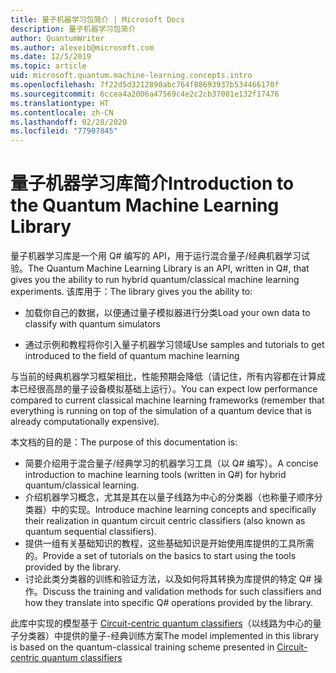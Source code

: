 ```yaml
---
title: 量子机器学习包简介 | Microsoft Docs
description: 量子机器学习包简介
author: QuantumWriter
ms.author: alexeib@microsoft.com
ms.date: 12/5/2019
ms.topic: article
uid: microsoft.quantum.machine-learning.concepts.intro
ms.openlocfilehash: 7f22d5d3212890abc764f88693937b534466170f
ms.sourcegitcommit: 6ccea4a2006a47569c4e2c2cb37001e132f17476
ms.translationtype: HT
ms.contentlocale: zh-CN
ms.lasthandoff: 02/28/2020
ms.locfileid: "77907845"
---
```

# <a name="introduction-to-the-quantum-machine-learning-library"></a><span data-ttu-id="67244-103">量子机器学习库简介</span><span class="sxs-lookup"><span data-stu-id="67244-103">Introduction to the Quantum Machine Learning Library</span></span>

<span data-ttu-id="67244-104">量子机器学习库是一个用 Q# 编写的 API，用于运行混合量子/经典机器学习试验。</span><span class="sxs-lookup"><span data-stu-id="67244-104">The Quantum Machine Learning Library is an API, written in Q#, that gives you the ability to run hybrid quantum/classical machine learning experiments.</span></span> <span data-ttu-id="67244-105">该库用于：</span><span class="sxs-lookup"><span data-stu-id="67244-105">The library gives you the ability to:</span></span>

- <span data-ttu-id="67244-106">加载你自己的数据，以便通过量子模拟器进行分类</span><span class="sxs-lookup"><span data-stu-id="67244-106">Load your own data to classify with quantum simulators</span></span>

- <span data-ttu-id="67244-107">通过示例和教程将你引入量子机器学习领域</span><span class="sxs-lookup"><span data-stu-id="67244-107">Use samples and tutorials to get introduced to the field of quantum machine learning</span></span>

<span data-ttu-id="67244-108">与当前的经典机器学习框架相比，性能预期会降低（请记住，所有内容都在计算成本已经很高昂的量子设备模拟基础上运行）。</span><span class="sxs-lookup"><span data-stu-id="67244-108">You can expect low performance compared to current classical machine learning frameworks (remember that everything is running on top of the simulation of a quantum device that is already computationally expensive).</span></span>

<span data-ttu-id="67244-109">本文档的目的是：</span><span class="sxs-lookup"><span data-stu-id="67244-109">The purpose of this documentation is:</span></span>

- <span data-ttu-id="67244-110">简要介绍用于混合量子/经典学习的机器学习工具（以 Q\# 编写）。</span><span class="sxs-lookup"><span data-stu-id="67244-110">A concise introduction to machine learning tools (written in Q\#) for hybrid quantum/classical learning.</span></span>
- <span data-ttu-id="67244-111">介绍机器学习概念，尤其是其在以量子线路为中心的分类器（也称量子顺序分类器）中的实现。</span><span class="sxs-lookup"><span data-stu-id="67244-111">Introduce machine learning concepts and specifically their realization in quantum circuit centric classifiers (also known as quantum sequential classifiers).</span></span>
- <span data-ttu-id="67244-112">提供一组有关基础知识的教程，这些基础知识是开始使用库提供的工具所需的。</span><span class="sxs-lookup"><span data-stu-id="67244-112">Provide a set of tutorials on the basics to start using the tools provided by the library.</span></span>
- <span data-ttu-id="67244-113">讨论此类分类器的训练和验证方法，以及如何将其转换为库提供的特定 Q\# 操作。</span><span class="sxs-lookup"><span data-stu-id="67244-113">Discuss the training and validation methods for such classifiers and how they translate into specific Q\# operations provided by the library.</span></span>

<span data-ttu-id="67244-114">此库中实现的模型基于 [Circuit-centric quantum classifiers](https://arxiv.org/abs/1804.00633)（以线路为中心的量子分类器）中提供的量子-经典训练方案</span><span class="sxs-lookup"><span data-stu-id="67244-114">The model implemented in this library is based on the quantum-classical training scheme presented in [Circuit-centric quantum classifiers](https://arxiv.org/abs/1804.00633)</span></span>

